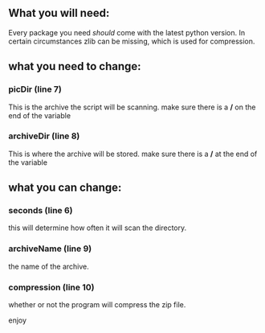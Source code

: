 ## What you will need:
Every package you need *should* come with the latest python version. 
In certain circumstances zlib can be missing, which is used for compression.

## what you need to change:

### picDir (line 7)
This is the archive the script will be scanning. make sure there is a **/** on the end of the variable

### archiveDir (line 8)
This is where the archive will be stored. make sure there is a **/** at the end of the variable

## what you can change:

### seconds (line 6)
this will determine how often it will scan the directory. 

### archiveName (line 9)
the name of the archive.

### compression (line 10)
whether or not the program will compress the zip file.

enjoy
